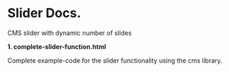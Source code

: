 # Slider Docs.

CMS slider with dynamic number of slides

**1. complete-slider-function.html**

Complete example-code for the slider functionality using the cms library.